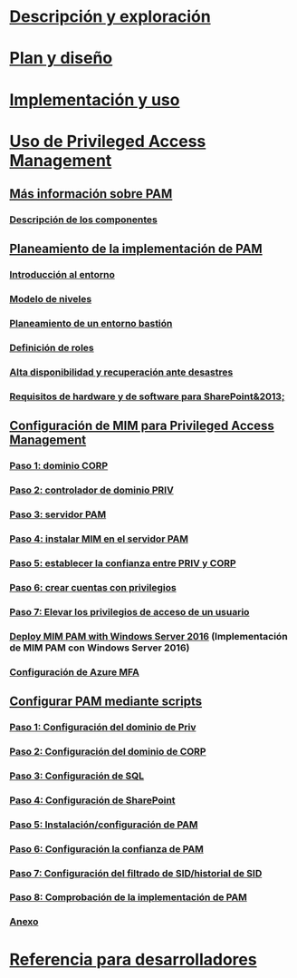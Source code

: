 
# [Descripción y exploración](/microsoft-identity-manager/understand-explore/microsoft-identity-manager-2016)

# [Plan y diseño](/microsoft-identity-manager/plan-design/microsoft-identity-manager-2016-supported-platforms)

# [Implementación y uso](/microsoft-identity-manager/deploy-use/microsoft-identity-manager-deploy)

# [Uso de Privileged Access Management](privileged-identity-management-for-active-directory-domain-services.md)

## [Más información sobre PAM](privileged-identity-management-for-active-directory-domain-services.md)

### [Descripción de los componentes](principles-of-operation.md)

## [Planeamiento de la implementación de PAM](environment-overview.md)

### [Introducción al entorno](environment-overview.md)

### [Modelo de niveles](tier-model-for-partitioning-administrative-privileges.md)

### [Planeamiento de un entorno bastión](planning-bastion-environment.md)

### [Definición de roles](defining-roles-for-pam.md)

### [Alta disponibilidad y recuperación ante desastres](high-availability-disaster-recovery-considerations-bastion-environment.md)

### [Requisitos de hardware y de software para SharePoint&2013;](hardware-software-requirements.md)

## [Configuración de MIM para Privileged Access Management](configuring-mim-environment-for-pam.md)

### [Paso 1: dominio CORP](step-1-prepare-corp-domain.md)

### [Paso 2: controlador de dominio PRIV](step-2-prepare-priv-domain-controller.md)

### [Paso 3: servidor PAM](step-3-prepare-pam-server.md)

### [Paso 4: instalar MIM en el servidor PAM](step-4-install-mim-components-on-pam-server.md)

### [Paso 5: establecer la confianza entre PRIV y CORP](step-5-establish-trust-between-priv-corp-forests.md)

### [Paso 6: crear cuentas con privilegios](step-6-transition-group-to-pam.md)

### [Paso 7: Elevar los privilegios de acceso de un usuario](step-7-elevate-user-access.md)

### [Deploy MIM PAM with Windows Server 2016](deploy-pam-with-windows-server-2016.md) (Implementación de MIM PAM con Windows Server 2016)

### [Configuración de Azure MFA](use-azure-mfa-for-activation.md)

## [Configurar PAM mediante scripts](sp1-pam-configure-using-scripts.md)

### [Paso 1: Configuración del dominio de Priv](sp1-step1-configuring-priv-domain.md)

### [Paso 2: Configuración del dominio de CORP](sp1-step2-configuring-corp-domain.md)

### [Paso 3: Configuración de SQL](sp1-step3-installing-configuring-sql.md)

### [Paso 4: Configuración de SharePoint](sp1-step4-configuring-sharepoint.md)

### [Paso 5: Instalación/configuración de PAM](sp1-step5-configuring-pam.md)

### [Paso 6: Configuración la confianza de PAM](sp1-step6-setup-pam-trust.md)

### [Paso 7: Configuración del filtrado de SID/historial de SID](sp1-step7-setup-sidhistory-sidfiltering.md)

### [Paso 8: Comprobación de la implementación de PAM](sp1-step8-pam-deployment-verification.md)

### [Anexo](sp1-pam-deployment-addendum.md)

# [Referencia para desarrolladores](/microsoft-identity-manager/reference/microsoft-identity-manager-2016-developer-reference)
